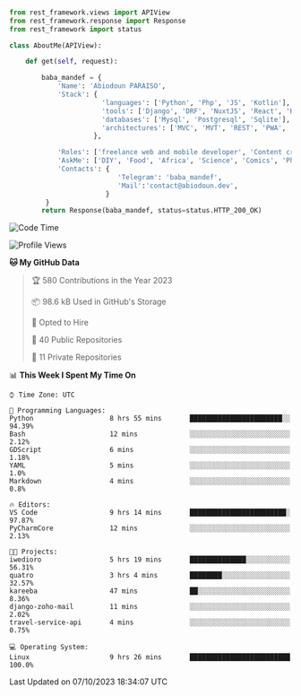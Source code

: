 ###
```python
from rest_framework.views import APIView
from rest_framework.response import Response
from rest_framework import status

class AboutMe(APIView):

    def get(self, request):

        baba_mandef = {
            'Name': 'Abiodoun PARAISO',
            'Stack': {
                       'languages': ['Python', 'Php', 'JS', 'Kotlin'],
                       'tools': ['Django', 'DRF', 'NuxtJS', 'React', 'Kotlin', 'Electron'],
                       'databases': ['Mysql', 'Postgresql', 'Sqlite'],
                       'architectures': ['MVC', 'MVT', 'REST', 'PWA', 'SPA', 'MicroServices']
                     },

            'Roles': ['freelance web and mobile developer', 'Content creator', 'Teacher', 'Mentor'],
            'AskMe': ['DIY', 'Food', 'Africa', 'Science', 'Comics', 'Photography', 'Tech', 'Programming'],
            'Contacts': {
                           'Telegram': 'baba_mandef',
                           'Mail':'contact@abiodoun.dev',
                        }
         }
        return Response(baba_mandef, status=status.HTTP_200_OK)

```                    

<!--START_SECTION:waka-->
![Code Time](http://img.shields.io/badge/Code%20Time-789%20hrs%2036%20mins-blue)

![Profile Views](http://img.shields.io/badge/Profile%20Views-0-blue)

**🐱 My GitHub Data** 

> 🏆 580 Contributions in the Year 2023
 > 
> 📦 98.6 kB Used in GitHub's Storage 
 > 
> 💼 Opted to Hire
 > 
> 📜 40 Public Repositories 
 > 
> 🔑 11 Private Repositories  
 > 
📊 **This Week I Spent My Time On** 

```text
⌚︎ Time Zone: UTC

💬 Programming Languages: 
Python                   8 hrs 55 mins       ███████████████████████░░   94.39% 
Bash                     12 mins             ░░░░░░░░░░░░░░░░░░░░░░░░░   2.12% 
GDScript                 6 mins              ░░░░░░░░░░░░░░░░░░░░░░░░░   1.18% 
YAML                     5 mins              ░░░░░░░░░░░░░░░░░░░░░░░░░   1.0% 
Markdown                 4 mins              ░░░░░░░░░░░░░░░░░░░░░░░░░   0.8%

🔥 Editors: 
VS Code                  9 hrs 14 mins       ████████████████████████░   97.87% 
PyCharmCore              12 mins             ░░░░░░░░░░░░░░░░░░░░░░░░░   2.13%

🐱‍💻 Projects: 
iwedioro                 5 hrs 19 mins       ██████████████░░░░░░░░░░░   56.31% 
quatro                   3 hrs 4 mins        ████████░░░░░░░░░░░░░░░░░   32.57% 
kareeba                  47 mins             ██░░░░░░░░░░░░░░░░░░░░░░░   8.36% 
django-zoho-mail         11 mins             ░░░░░░░░░░░░░░░░░░░░░░░░░   2.02% 
travel-service-api       4 mins              ░░░░░░░░░░░░░░░░░░░░░░░░░   0.75%

💻 Operating System: 
Linux                    9 hrs 26 mins       █████████████████████████   100.0%

```


 Last Updated on 07/10/2023 18:34:07 UTC
<!--END_SECTION:waka-->
